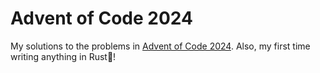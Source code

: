 # Advent of Code 2024

My solutions to the problems in [Advent of Code 2024](https://adventofcode.com/2024). Also, my first time writing anything in Rust🦀!
